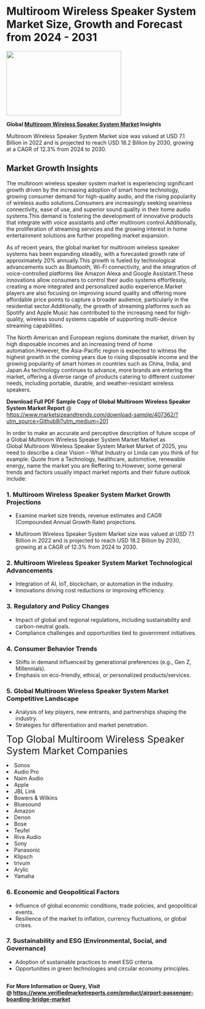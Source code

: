 <H1>Multiroom Wireless Speaker System Market Size, Growth and Forecast from 2024 - 2031</H1><img class="aligncenter size-medium wp-image-584254" src="https://thirdeyenews.in/wp-content/uploads/2024/09/Global-Market-Research-300x168.jpeg" alt="" width="300" height="168" /><p><strong>Global&nbsp;<a href="https://www.marketsizeandtrends.com/download-sample/407362/?utm_source=Github8j?utm_medium=201">Multiroom Wireless Speaker System Market</a> Insights</strong></p><p>Multiroom Wireless Speaker System Market size was valued at USD 7.1 Billion in 2022 and is projected to reach USD 18.2 Billion by 2030, growing at a CAGR of 12.3% from 2024 to 2030.</p><p><h2>Market Growth Insights</h2> <p>The multiroom wireless speaker system market is experiencing significant growth driven by the increasing adoption of smart home technology, growing consumer demand for high-quality audio, and the rising popularity of wireless audio solutions.Consumers are increasingly seeking seamless connectivity, ease of use, and superior sound quality in their home audio systems.This demand is fostering the development of innovative products that integrate with voice assistants and offer multiroom control.Additionally, the proliferation of streaming services and the growing interest in home entertainment solutions are further propelling market expansion.</p> <p>As of recent years, the global market for multiroom wireless speaker systems has been expanding steadily, with a forecasted growth rate of approximately 20% annually.This growth is fueled by technological advancements such as Bluetooth, Wi-Fi connectivity, and the integration of voice-controlled platforms like Amazon Alexa and Google Assistant.These innovations allow consumers to control their audio systems effortlessly, creating a more integrated and personalized audio experience.Market players are also focusing on improving sound quality and offering more affordable price points to capture a broader audience, particularly in the residential sector.Additionally, the growth of streaming platforms such as Spotify and Apple Music has contributed to the increasing need for high-quality, wireless sound systems capable of supporting multi-device streaming capabilities.</p> <p>The North American and European regions dominate the market, driven by high disposable incomes and an increasing trend of home automation.However, the Asia-Pacific region is expected to witness the highest growth in the coming years due to rising disposable income and the growing popularity of smart homes in countries such as China, India, and Japan.As technology continues to advance, more brands are entering the market, offering a diverse range of products catering to different customer needs, including portable, durable, and weather-resistant wireless speakers.</p> <p><span class=""><strong>Download Full PDF Sample Copy of Global Multiroom Wireless Speaker System Market Report</strong> @ <a href="https://www.marketsizeandtrends.com/download-sample/407362/?utm_source=Github8j?utm_medium=201" target="_blank">https://www.marketsizeandtrends.com/download-sample/407362/?utm_source=Github8j?utm_medium=201</a></span></p><p>In order to make an accurate and perceptive description of future scope of a Global&nbsp;Multiroom Wireless Speaker System Market Market as Global&nbsp;Multiroom Wireless Speaker System Market Market of 2025, you need to describe a clear Vision &ndash; What Industry or Linda can you think of for example: Quote from a Technology, healthcare, automotive, renewable energy, name the market you are Reffering to.However, some general trends and factors usually impact market reports and their future outlook include:</p><h3>1.&nbsp;<strong>Multiroom Wireless Speaker System Market Growth Projections</strong></h3><ul><li>Examine market size trends, revenue estimates and CAGR (Compounded Annual Growth Rate) projections.</li><li><p>Multiroom Wireless Speaker System Market size was valued at USD 7.1 Billion in 2022 and is projected to reach USD 18.2 Billion by 2030, growing at a CAGR of 12.3% from 2024 to 2030.</p></li></ul><h3>2.&nbsp;<strong>Multiroom Wireless Speaker System Market Technological Advancements</strong></h3><ul><li>Integration of AI, IoT, blockchain, or automation in the industry.</li><li>Innovations driving cost reductions or improving efficiency.</li></ul><h3>3.&nbsp;<strong>Regulatory and Policy Changes</strong></h3><ul><li>Impact of global and regional regulations, including sustainability and carbon-neutral goals.</li><li>Compliance challenges and opportunities tied to government initiatives.</li></ul><h3>4.&nbsp;<strong>Consumer Behavior Trends</strong></h3><ul><li>Shifts in demand influenced by generational preferences (e.g., Gen Z, Millennials).</li><li>Emphasis on eco-friendly, ethical, or personalized products/services.</li></ul><h3>5.&nbsp;<strong>Global Multiroom Wireless Speaker System Market Competitive Landscape</strong></h3><ul><li>Analysis of key players, new entrants, and partnerships shaping the industry.</li><li>Strategies for differentiation and market penetration.</li></ul><p data-pm-slice="1 1 []"><span style="color: inherit; font-family: inherit; font-size: 25px;">Top Global Multiroom Wireless Speaker System Market Companies</span></p><div class="" data-test-id=""><p><li>Sonos</li><li> Audio Pro</li><li> Naim Audio</li><li> Apple</li><li> JBL Link</li><li> Bowers & Wilkins</li><li> Bluesound</li><li> Amazon</li><li> Denon</li><li> Bose</li><li> Teufel</li><li> Riva Audio</li><li> Sony</li><li> Panasonic</li><li> Klipsch</li><li> trivum</li><li> Arylic</li><li> Yamaha</li></p></div><h3>6.&nbsp;<strong>Economic and Geopolitical Factors</strong></h3><ul><li>Influence of global economic conditions, trade policies, and geopolitical events.</li><li>Resilience of the market to inflation, currency fluctuations, or global crises.</li></ul><h3>7.&nbsp;<strong>Sustainability and ESG (Environmental, Social, and Governance)</strong></h3><ul><li>Adoption of sustainable practices to meet ESG criteria.</li><li>Opportunities in green technologies and circular economy principles.</li></ul><h2><strong style="font-size: 14px;">For More Information or Query, Visit @&nbsp;</strong><a style="background-color: #ffffff; font-size: 14px;" href="https://www.marketsizeandtrends.com/report/multiroom-wireless-speaker-system-market/" target="_blank">https://www.verifiedmarketreports.com/product/airport-passenger-boarding-bridge-market</a></h2>